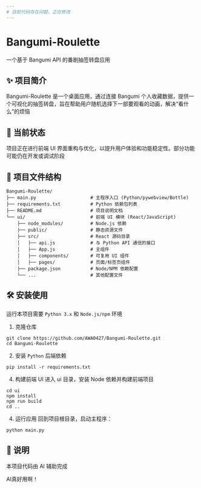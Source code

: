 ```yaml
---
# 目前代码存在问题，正在修改
---
```



#
#
#


# Bangumi-Roulette

一个基于 Bangumi API 的番剧抽签转盘应用
## ✨ 项目简介
Bangumi-Roulette 是一个桌面应用，通过连接 Bangumi 个人收藏数据，提供一个可视化的抽签转盘，旨在帮助用户随机选择下一部要观看的动画，解决“看什么”的烦恼
## 🚧 当前状态
项目正在进行前端 UI 界面重构与优化，以提升用户体验和功能稳定性。部分功能可能仍在开发或调试阶段
## 📁 项目文件结构
```
Bangumi-Roulette/
├── main.py                    # 主程序入口 (Python/pywebview/Bottle)
├── requirements.txt           # Python 依赖包列表
├── README.md                  # 项目说明文档
└── ui/                        # 前端 UI 模块 (React/JavaScript)
    ├── node_modules/          # Node.js 依赖
    ├── public/                # 静态资源文件
    ├── src/                   # React 源码目录
    │   ├── api.js             # 与 Python API 通信的接口
    │   ├── App.js             # 主组件
    │   ├── components/        # 可复用 UI 组件
    │   ├── pages/             # 页面/标签页组件
    ├── package.json           # Node/NPM 依赖配置
    └── ...                    # 其他配置文件
```

## 🛠️ 安装使用
运行本项目需要 `Python 3.x`  和  `Node.js/npm` 环境
1. 克隆仓库
```
git clone https://github.com/AWA0427/Bangumi-Roulette.git
cd Bangumi-Roulette
```

2. 安装 `Python` 后端依赖
```
pip install -r requirements.txt
```

4. 构建前端 UI
进入 ui 目录，安装 Node 依赖并构建前端项目
```
cd ui
npm install
npm run build
cd ..
```

4. 运行应用
回到项目根目录，启动主程序：
```
python main.py
```

## 📝 说明
本项目代码由 AI 辅助完成


AI真好用啊！
